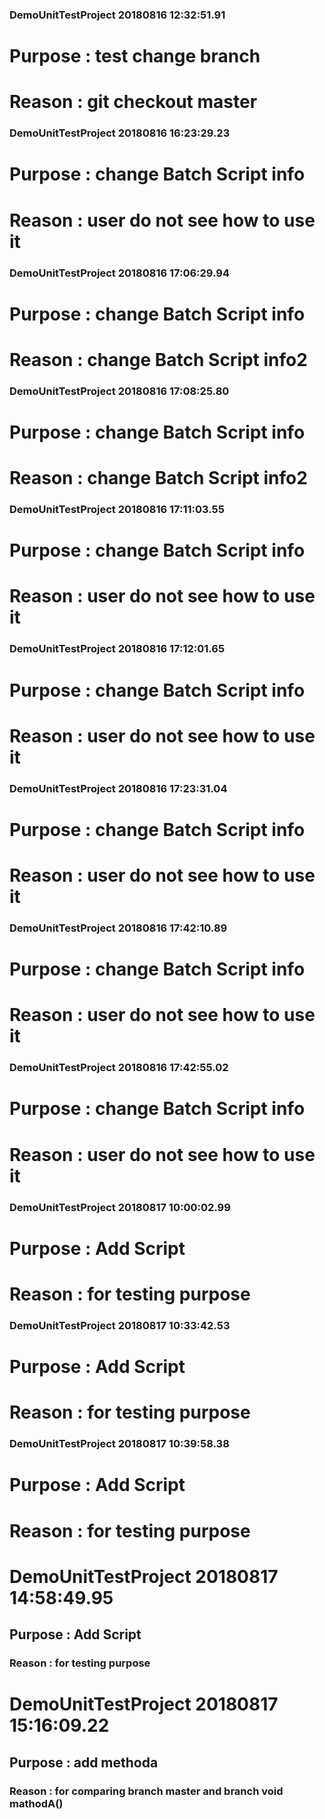 ### DemoUnitTestProject 20180816 12:32:51.91 
# Purpose : test change branch 
#  Reason : git checkout master  
 
 
### DemoUnitTestProject 20180816 16:23:29.23 
# Purpose : change Batch Script info 
#  Reason : user do not see how to use it  
 
 
### DemoUnitTestProject 20180816 17:06:29.94 
# Purpose : change Batch Script info 
#  Reason : change Batch Script info2  
 
 
### DemoUnitTestProject 20180816 17:08:25.80 
# Purpose : change Batch Script info 
#  Reason : change Batch Script info2  
 
 
### DemoUnitTestProject 20180816 17:11:03.55 
# Purpose : change Batch Script info 
#  Reason : user do not see how to use it  
 
 
### DemoUnitTestProject 20180816 17:12:01.65 
# Purpose : change Batch Script info 
#  Reason : user do not see how to use it  
 
 
### DemoUnitTestProject 20180816 17:23:31.04 
# Purpose : change Batch Script info 
#  Reason : user do not see how to use it  
 
 
### DemoUnitTestProject 20180816 17:42:10.89 
# Purpose : change Batch Script info 
#  Reason : user do not see how to use it  
 
 
### DemoUnitTestProject 20180816 17:42:55.02 
# Purpose : change Batch Script info 
#  Reason : user do not see how to use it  
 
 
### DemoUnitTestProject 20180817 10:00:02.99 
# Purpose : Add Script 
#  Reason : for testing purpose  
 
 
### DemoUnitTestProject 20180817 10:33:42.53 
# Purpose : Add Script 
#  Reason : for testing purpose  
 
 
### DemoUnitTestProject 20180817 10:39:58.38 
# Purpose : Add Script 
#  Reason : for testing purpose  
 
 
# DemoUnitTestProject 20180817 14:58:49.95 
##  Purpose : Add Script 
###  Reason : for testing purpose  
 
 
# DemoUnitTestProject 20180817 15:16:09.22 
##  Purpose : add methoda 
###  Reason : for comparing branch master and branch         void mathodA()  
 
 
